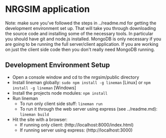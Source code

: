 # NRGSIM application

Note: make sure you've followed the steps in ../readme.md for getting the development environment set up. That will
take you through downloading the source code and installing some of the necessary tools. In particular you should
have git and node.js installed. MongoDB is only necessary if you are going to be running the full server/client
application. If you are working on just the client side code then you don't really need MongoDB running.

## Development Environment Setup
* Open a console window and cd to the nrgsim/public directory
* Install lineman globally: `sudo npm install -g lineman` [Linux] or `npm install -g lineman` [Windows]
* Install the projects node modules: `npm install`
* Run lineman
  * To run only client side stuff: `lineman run`
  * To run it through the web server using express (see ../readme.md): `lineman build`
* Hit the site with a browser:
  * If running only client: (http://localhost:8000/index.html)
  * If running server using express: (http://localhost:3000)
